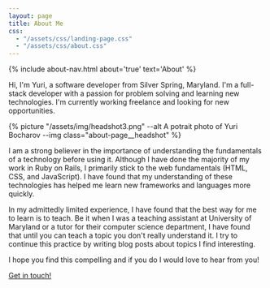 ```yaml
---
layout: page
title: About Me
css:
  - "/assets/css/landing-page.css"
  - "/assets/css/about.css"
---
```


{% include about-nav.html about='true' text='About' %}

Hi, I'm Yuri, a software developer from Silver Spring, Maryland. I'm a full-stack developer with a passion for problem solving and learning new technologies. I'm currently working freelance and looking for new opportunities.

{% picture "/assets/img/headshot3.png" --alt A potrait photo of Yuri Bocharov --img class="about-page__headshot" %}

I am a strong believer in the importance of understanding the fundamentals of a technology before using it. Although I have done the majority of my work in Ruby on Rails, I primarily stick to the web fundamentals (HTML, CSS, and JavaScript). I have found that my understanding of these technologies has helped me learn new frameworks and languages more quickly.

In my admittedly limited experience, I have found that the best way for me to learn is to teach. Be it when I was a teaching assistant at University of Maryland or a tutor for their computer science department, I have found that until you can teach a topic you don't really understand it. I try to continue this practice by writing blog posts about topics I find interesting.

I hope you find this compelling and if you do I would love to hear from you!

<a class="link-button page-link" href="{{ site.mail }}">Get in touch!</a>
